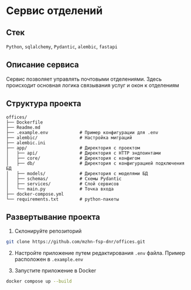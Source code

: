 # Сервис отделений

## Стек

`Python`, `sqlalchemy`, `Pydantic`, `alembic`, `fastapi`

## Описание сервиса

Сервис позволяет управлять почтовыми отделениями. Здесь происходит основная логика связывания услуг и окон к отделениям

## Структура проекта

```
offices/
├── Dockerfile
├── Readme.md
├── .example.env            # Пример конфигурации для .env
├── alembic/                # Настройка миграций
├── alembic.ini
├── app/                    # Директория с проектом
│   ├── api/                # Директория с HTTP эндпоинтами
│   ├── core/               # Директория с конфигом
│   ├── db/                 # Директория с конфигурацией подключения БД
│   ├── models/             # Директория с моделями БД
│   ├── schemas/            # Схемы Pydantic
│   ├── services/           # Слой сервисов
│   └── main.py             # Точка входа
├── docker-compose.yml
└── requirements.txt        # python-пакеты
```

## Развертывание проекта

1. Склонируйте репозиторий

```bash
git clone https://github.com/mzhn-fsp-dnr/offices.git
```

2. Настройте приложение путем редактирования `.env` файла. Пример расположен в `.example.env`

3. Запустите приложение в Docker

```bash
docker compose up --build
```
